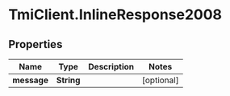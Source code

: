 # TmiClient.InlineResponse2008

## Properties
Name | Type | Description | Notes
------------ | ------------- | ------------- | -------------
**message** | **String** |  | [optional] 
